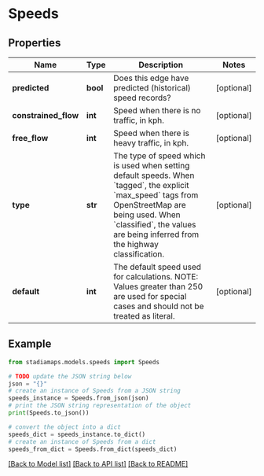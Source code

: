 # Speeds


## Properties

Name | Type | Description | Notes
------------ | ------------- | ------------- | -------------
**predicted** | **bool** | Does this edge have predicted (historical) speed records? | [optional] 
**constrained_flow** | **int** | Speed when there is no traffic, in kph. | [optional] 
**free_flow** | **int** | Speed when there is heavy traffic, in kph. | [optional] 
**type** | **str** | The type of speed which is used when setting default speeds. When &#x60;tagged&#x60;, the explicit &#x60;max_speed&#x60; tags from OpenStreetMap are being used. When &#x60;classified&#x60;, the values are being inferred from the highway classification. | [optional] 
**default** | **int** | The default speed used for calculations. NOTE: Values greater than 250 are used for special cases and should not be treated as literal. | [optional] 

## Example

```python
from stadiamaps.models.speeds import Speeds

# TODO update the JSON string below
json = "{}"
# create an instance of Speeds from a JSON string
speeds_instance = Speeds.from_json(json)
# print the JSON string representation of the object
print(Speeds.to_json())

# convert the object into a dict
speeds_dict = speeds_instance.to_dict()
# create an instance of Speeds from a dict
speeds_from_dict = Speeds.from_dict(speeds_dict)
```
[[Back to Model list]](../README.md#documentation-for-models) [[Back to API list]](../README.md#documentation-for-api-endpoints) [[Back to README]](../README.md)


